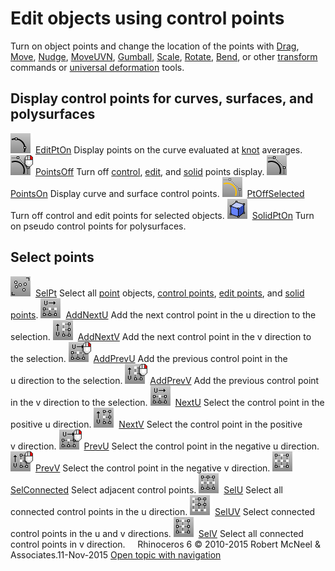 ---
---


# Edit objects using control points
Turn on object points and change the location of the points with [Drag](move.html#drag), [Move](move.html), [Nudge](move.html#nudge), [MoveUVN](moveuvn.html), [Gumball](gumball.html), [Scale](scale.html), [Rotate](rotate.html), [Bend](bend.html), or other [transform](sak-transform.html) commands or [universal deformation](sak-udt.html) tools.

## Display control points for curves, surfaces, and polysurfaces
![images/editpton.png](images/editpton.png) [EditPtOn](pointson.html#editpton) 
Display points on the curve evaluated at [knot](knot.html) averages.
![images/pointsoff.png](images/pointsoff.png) [PointsOff](pointson.html#pointsoff) 
Turn off [control](pointson.html), [edit](pointson.html#editpton), and [solid](pointson.html#solidpton) points display.
![images/pointson.png](images/pointson.png) [PointsOn](pointson.html) 
Display curve and surface control points.
![images/ptoffselected.png](images/ptoffselected.png) [PtOffSelected](pointson.html#ptoffselected) 
Turn off control and edit points for selected objects.
![images/solidpton.png](images/solidpton.png) [SolidPtOn](pointson.html#solidpton) 
Turn on pseudo control points for polysurfaces.

## Select points
![images/selpt.png](images/selpt.png) [SelPt](selection-commands.html#selpt) 
Select all [point](point.html) objects, [control points](pointson.html), [edit points](pointson.html#editpton), and [solid points](pointson.html#solidpton).
![images/addnextu.png](images/addnextu.png) [AddNextU](selection-commands.html#addnextu) 
Add the next control point in the u&#160;direction to the selection.
![images/addnextv.png](images/addnextv.png) [AddNextV](selection-commands.html#addnextv) 
Add the next control point in the v&#160;direction to the selection.
![images/addprevu.png](images/addprevu.png) [AddPrevU](selection-commands.html#addprevu) 
Add the previous control point in the u&#160;direction to the selection.
![images/addprevv.png](images/addprevv.png) [AddPrevV](selection-commands.html#addprevv) 
Add the previous control point in the v&#160;direction to the selection.
![images/nextu.png](images/nextu.png) [NextU](selection-commands.html#nextu) 
Select the control point in the positive u&#160;direction.
![images/nextv.png](images/nextv.png) [NextV](selection-commands.html#nextv) 
Select the control point in the positive v&#160;direction.
![images/prevu.png](images/prevu.png) [PrevU](selection-commands.html#prevu) 
Select the control point in the negative u&#160;direction.
![images/prevv.png](images/prevv.png) [PrevV](selection-commands.html#prevv) 
Select the control point in the negative v&#160;direction.
![images/selconnected.png](images/selconnected.png) [SelConnected](selection-commands.html#selconnected) 
Select adjacent control points.
![images/selu.png](images/selu.png) [SelU](selection-commands.html#selu) 
Select all connected control points in the u&#160;direction.
![images/seluv.png](images/seluv.png) [SelUV](selection-commands.html#seluv) 
Select connected control points in the u and v&#160;directions.
![images/selv.png](images/selv.png) [SelV](selection-commands.html#selv) 
Select all connected control points in v&#160;direction.
&#160;
&#160;
Rhinoceros 6 © 2010-2015 Robert McNeel &amp; Associates.11-Nov-2015
 [Open topic with navigation](sak-pointediting.html) 

